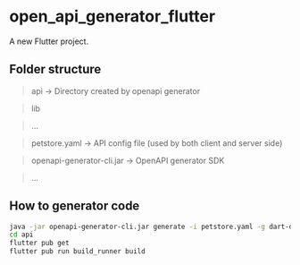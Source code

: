 # open_api_generator_flutter

A new Flutter project.

## Folder structure
> api  -> Directory created by openapi generator

> lib

> ...

> petstore.yaml -> API config file (used by both client and server side)

> openapi-generator-cli.jar -> OpenAPI generator SDK

> ...


## How to generator code
```bash
java -jar openapi-generator-cli.jar generate -i petstore.yaml -g dart-dio -o api
cd api
flutter pub get
flutter pub run build_runner build
```
